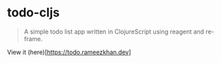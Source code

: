 # todo-cljs
> A simple todo list app written in ClojureScript using reagent and re-frame.

View it (here)[https://todo.rameezkhan.dev]
